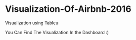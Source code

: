# Visualization-Of-Airbnb-2016
Visualization using Tableu


You Can Find The Visualization In the Dashboard :)
